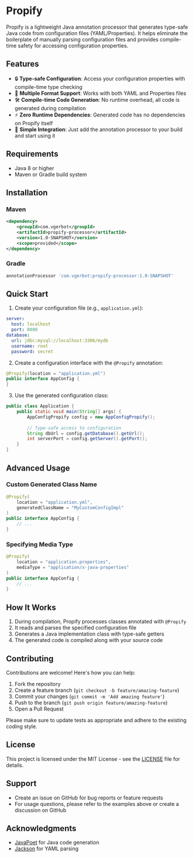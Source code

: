 # Propify

Propify is a lightweight Java annotation processor that generates type-safe Java code from configuration files (YAML/Properties). It helps eliminate the boilerplate of manually parsing configuration files and provides compile-time safety for accessing configuration properties.

## Features

- 🔒 **Type-safe Configuration**: Access your configuration properties with compile-time type checking
- 📝 **Multiple Format Support**: Works with both YAML and Properties files
- 🛠 **Compile-time Code Generation**: No runtime overhead, all code is generated during compilation
- ⚡ **Zero Runtime Dependencies**: Generated code has no dependencies on Propify itself
- 🎯 **Simple Integration**: Just add the annotation processor to your build and start using it

## Requirements

- Java 8 or higher
- Maven or Gradle build system

## Installation

### Maven

```xml
<dependency>
    <groupId>com.vgerbot</groupId>
    <artifactId>propify-processor</artifactId>
    <version>1.0-SNAPSHOT</version>
    <scope>provided</scope>
</dependency>
```

### Gradle

```groovy
annotationProcessor 'com.vgerbot:propify-processor:1.0-SNAPSHOT'
```

## Quick Start

1. Create your configuration file (e.g., `application.yml`):

```yaml
server:
  host: localhost
  port: 8080
database:
  url: jdbc:mysql://localhost:3306/mydb
  username: root
  password: secret
```

2. Create a configuration interface with the `@Propify` annotation:

```java
@Propify(location = "application.yml")
public interface AppConfig {
}
```

3. Use the generated configuration class:

```java
public class Application {
    public static void main(String[] args) {
        AppConfigPropify config = new AppConfigPropify();
        
        // Type-safe access to configuration
        String dbUrl = config.getDatabase().getUrl();
        int serverPort = config.getServer().getPort();
    }
}
```

## Advanced Usage

### Custom Generated Class Name

```java
@Propify(
    location = "application.yml",
    generatedClassName = "MyCustomConfigImpl"
)
public interface AppConfig {
    // ...
}
```

### Specifying Media Type

```java
@Propify(
    location = "application.properties",
    mediaType = "application/x-java-properties"
)
public interface AppConfig {
    // ...
}
```

## How It Works

1. During compilation, Propify processes classes annotated with `@Propify`
2. It reads and parses the specified configuration file
3. Generates a Java implementation class with type-safe getters
4. The generated code is compiled along with your source code

## Contributing

Contributions are welcome! Here's how you can help:

1. Fork the repository
2. Create a feature branch (`git checkout -b feature/amazing-feature`)
3. Commit your changes (`git commit -m 'Add amazing feature'`)
4. Push to the branch (`git push origin feature/amazing-feature`)
5. Open a Pull Request

Please make sure to update tests as appropriate and adhere to the existing coding style.

## License

This project is licensed under the MIT License - see the [LICENSE](LICENSE) file for details.

## Support

- Create an issue on GitHub for bug reports or feature requests
- For usage questions, please refer to the examples above or create a discussion on GitHub

## Acknowledgments

- [JavaPoet](https://github.com/square/javapoet) for Java code generation
- [Jackson](https://github.com/FasterXML/jackson) for YAML parsing
